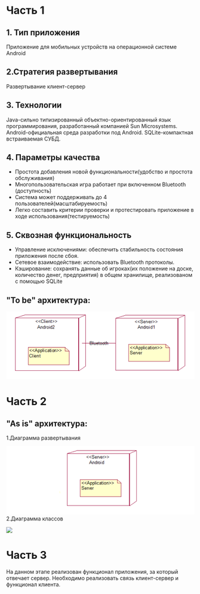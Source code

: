 # Часть 1
## 1. Тип приложения
Приложение для мобильных устройств на операционной системе Android 
## 2.Стратегия развертывания
 Развертывание клиент-сервер
## 3. Технологии
Java-сильно типизированный объектно-ориентированный язык программирования, разработанный компанией Sun Microsystems.
Android-официальная среда разработки под Android.
SQLite-компактная встраиваемая СУБД.
## 4. Параметры качества
* Простота добавления новой функциональности(удобство и простота обслуживания)
* Многопользовательская игра работает при включенном Bluetooth (доступность)
* Система может поддерживать до 4 пользователей(масштабируемость)
* Легко составить критерии проверки и протестировать приложение в ходе использования(тестируемость)
## 5. Сквозная функциональность
* Управление исключениями: обеспечить стабильность состояния приложения после сбоя.
* Сетевое взаимодействие: использовать Bluetooth протоколы.
* Кэширование: сохранять данные об игроках(их положение на доске, количество денег, предприятия) в общем хранилище, реализованом с помощью SQLite
## "To be" архитектура:
![](Deployment.png)

# Часть 2
## "As is" архитектура:
1.Диаграмма развертывания

![](Deployment_Our.png)
2.Диаграмма классов

![](.png)
# Часть 3
На данном этапе реализован функционал приложения, за который отвечает сервер. Необходимо реализовать связь клиент-сервер и функционал клиента.
